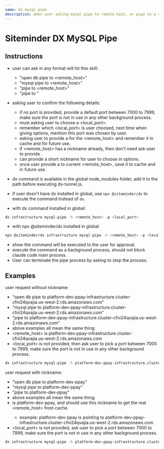 ```yaml
---
name: dx mysql pipe
description: when user asking mysql pipe to remote host, or pipe to a remote host, then use dx command to open a tunnel.
---
```


# Siteminder DX MySQL Pipe

## Instructions
- user can ask in any format will hit this skill:
  - "open db pipe to <remote_host>"
  - "mysql pipe to <remote_host>"
  - "pipe to <remote_host>"
  - "pipe to <nickname>"

- asking user to confirm the following details:
  - if no port is provided, provide a default port between 7000 to 7999, make sure the port is not in use in any other background process.
  - must asking user to choose a <local_port>.
  - remember which <local_port> is user choosed, next time when giving options, mention this port was chosen by user.
  - asking user to provide a <nickname> for the <remote_host> and remember it in cache and for future use.
  - if <remote_host> has a nickname already, then don't need ask user to provide <nickname>.
  - can provide a short nickname for user to choose in options.
  - once user provide a <nickname> to current <remote_host>, save it to cache and in future use.
- dx command is available in the global node_modules folder, add it to the path before executing dx-tunnel.js.
- if user dosn't have dx installed in global, use `npx @siteminder/dx` to execute the command instead of `dx`.
- with dx command installed in global:
```bash
dx infrastructure mysql-pipe -h <remote_host> -p <local_port>
```
- with npx @siteminder/dx installed in global:
```bash
npx @siteminder/dx infrastructure mysql-pipe -h <remote_host> -p <local_port>
```
- show the command will be executed to the user for approval.
- execute the command as a background process, should not block claude code main process.
- User can terminate the pipe process by asking to stop the process.


## Examples

user request without nickname:
- "open db pipe to platform-dev-ppay-infrastructure.cluster-cfni24qvajia.us-west-2.rds.amazonaws.com"
- "mysql pipe to platform-dev-ppay-infrastructure.cluster-cfni24qvajia.us-west-2.rds.amazonaws.com"
- "pipe to platform-dev-ppay-infrastructure.cluster-cfni24qvajia.us-west-2.rds.amazonaws.com"
- above examples all mean the same thing:
- <remote_host> is platform-dev-ppay-infrastructure.cluster-cfni24qvajia.us-west-2.rds.amazonaws.com
- <local_port> is not provided, then ask user to pick a port between 7000 to 7999, make sure the port is not in use in any other background process.

```bash
dx infrastructure mysql-pipe -h platform-dev-ppay-infrastructure.cluster-cfni24qvajia.us-west-2.rds.amazonaws.com -p 7111
```

user request with nickname:
- "open db pipe to platform-dev-ppay"
- "mysql pipe to platform-dev-ppay"
- "pipe to platform-dev-ppay"
- above examples all mean the same thing:
- <nickname> is platform-dev-ppay, and should use this nickname to get the real <remote_host> from cache.
  - example: platform-dev-ppay is pointing to platform-dev-ppay-infrastructure.cluster-cfni24qvajia.us-west-2.rds.amazonaws.com
- <local_port> is not provided, ask user to pick a port between 7000 to 7999, make sure the port is not in use in any other background process.

```bash
dx infrastructure mysql-pipe -h platform-dev-ppay-infrastructure.cluster-cfni24qvajia.us-west-2.rds.amazonaws.com -p 7111
```